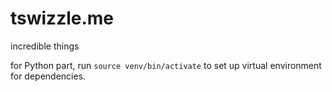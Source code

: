 # tswizzle.me
incredible things

for Python part, run `source venv/bin/activate` to set up virtual environment for dependencies.
